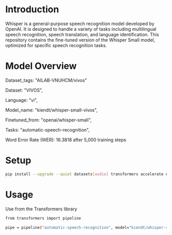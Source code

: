 # Introduction

Whisper is a general-purpose speech recognition model developed by OpenAI. It is designed to handle a variety of tasks including multilingual speech recognition, speech translation, and language identification. This repository contains the fine-tuned version of the Whisper Small model, optimized for specific speech recognition tasks.

# Model Overview

Dataset_tags: "AILAB-VNUHCM/vivos"

Dataset: "VIVOS",

Language: "vi",

Model_name: "kiendt/whisper-small-vivos",

Finetuned_from: "openai/whisper-small",

Tasks: "automatic-speech-recognition",

Word Error Rate (WER): 16.3818 after 5,000 training steps

# Setup

```bash
pip install --upgrade --quiet datasets[audio] transformers accelerate evaluate jiwer tensorboard gradio
```

# Usage

Use from the Transformers library

```bash
from transformers import pipeline

pipe = pipeline("automatic-speech-recognition", model="kiendt/whisper-small-vivos")
```
